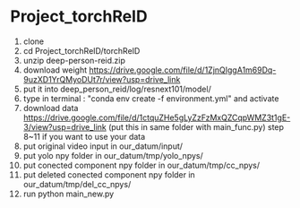# Project_torchReID
1. clone
2. cd Project_torchReID/torchReID
3. unzip deep-person-reid.zip
4. download weight
   https://drive.google.com/file/d/1ZjnQIggA1m69Dq-9uzXD1YrQMyoDUt7r/view?usp=drive_link
5. put it into deep_person_reid/log/resnext101/model/
6. type in terminal : "conda env create -f environment.yml" and activate
7. download data
   https://drive.google.com/file/d/1ctquZHe5gLyZzFzMxQZCqpWMZ3t1gE-3/view?usp=drive_link
   (put this in same folder with main_func.py)
step 8~11 if you want to use your data
8. put original video input in our_datum/input/
9. put yolo npy folder in our_datum/tmp/yolo_npys/
10. put conected component npy folder in our_datum/tmp/cc_npys/
11. put deleted conected component npy folder in our_datum/tmp/del_cc_npys/
12. run python main_new.py
